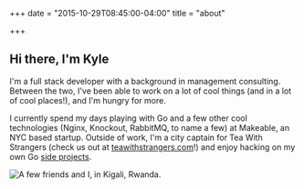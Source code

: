+++
date = "2015-10-29T08:45:00-04:00"
title = "about"

+++

## Hi there, I'm Kyle
I'm a full stack developer with a background in management consulting. Between the two, I've been able to work on a lot of cool things (and in a lot of cool places!), and I'm hungry for more.

I currently spend my days playing with Go and a few other cool technologies (Nginx, Knockout, RabbitMQ, to name a few) at Makeable, an NYC based startup. Outside of work, I'm a city captain for Tea With Strangers (check us out at <a href="http://teawithstrangers.com" target="_blank">teawithstrangers.com</a>!) and enjoy hacking on my own Go <a href="https://github.com/kylechadha?tab=repositories" target="_blank">side projects</a>. 

<img src="/rwanda_cover_photo.jpg" title="A few friends and I, in Kigali, Rwanda." class="pure-img">


